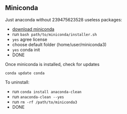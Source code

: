 ## Miniconda
Just anaconda without 239475623528 useless packages:
- [download miniconda](https://docs.conda.io/projects/miniconda/en/latest/index.html)
- run `bash path/to/miniconda/installer.sh`
- `yes` agree license
- choose default folder (home/user/miniconda3)
- `yes` conda init
- DONE

Once miniconda is installed, check for updates
```
conda update conda
```

To uninstall:
- run `conda install anaconda-clean`
- run `anaconda-clean --yes`
- run `rm -rf /path/to/miniconda3`
- DONE
